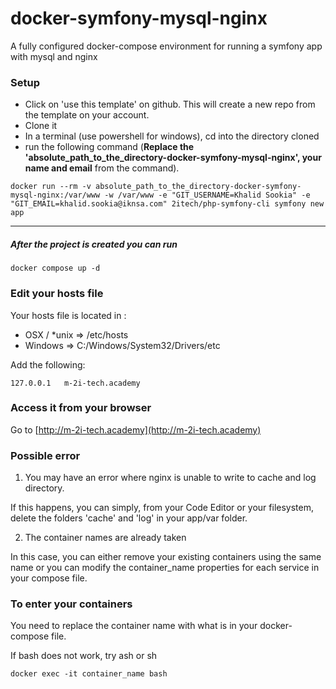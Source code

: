 # docker-symfony-mysql-nginx
A fully configured docker-compose environment for running a symfony app with mysql and nginx

### Setup

* Click on 'use this template' on github. This will create a new repo from the template on your account.
* Clone it
* In a terminal (use powershell for windows), cd into the directory cloned
* run the following command (**Replace the 'absolute_path_to_the_directory-docker-symfony-mysql-nginx', your name and email** from the command).

```
docker run --rm -v absolute_path_to_the_directory-docker-symfony-mysql-nginx:/var/www -w /var/www -e "GIT_USERNAME=Khalid Sookia" -e "GIT_EMAIL=khalid.sookia@iknsa.com" 2itech/php-symfony-cli symfony new app
```

--------------------------------------------------------------

##### After the project is created you can run

```
docker compose up -d
```

### Edit your hosts file

Your hosts file is located in :
* OSX / *unix => /etc/hosts
* Windows => C:/Windows/System32/Drivers/etc

Add the following:
```
127.0.0.1   m-2i-tech.academy
```

### Access it from your browser
Go to [http://m-2i-tech.academy](http://m-2i-tech.academy)

### Possible error
1. You may have an error where nginx is unable to write to cache and log directory.

If this happens, you can simply, from your Code Editor or your filesystem, delete the folders 'cache' and 'log' in your app/var folder.

2. The container names are already taken

In this case, you can either remove your existing containers using the same name or you can modify the container_name properties for each service in your compose file.


### To enter your containers
You need to replace the container name with what is in your docker-compose file.

If bash does not work, try ash or sh
```
docker exec -it container_name bash
```
